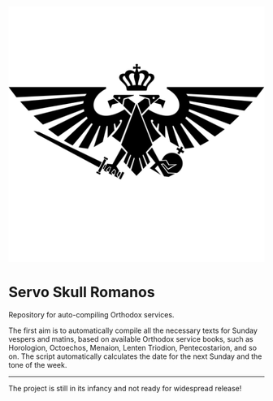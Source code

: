 ![Orthodox Imperial Aquila](orthodox40k_aquila.svg)
# Servo Skull Romanos
Repository for auto-compiling Orthodox services.

The first aim is to automatically compile all the necessary texts for Sunday vespers and matins, based on available Orthodox service books, such as Horologion, Octoechos, Menaion, Lenten Triodion, Pentecostarion, and so on.
The script automatically calculates the date for the next Sunday and the tone of the week.

---

The project is still in its infancy and not ready for widespread release!